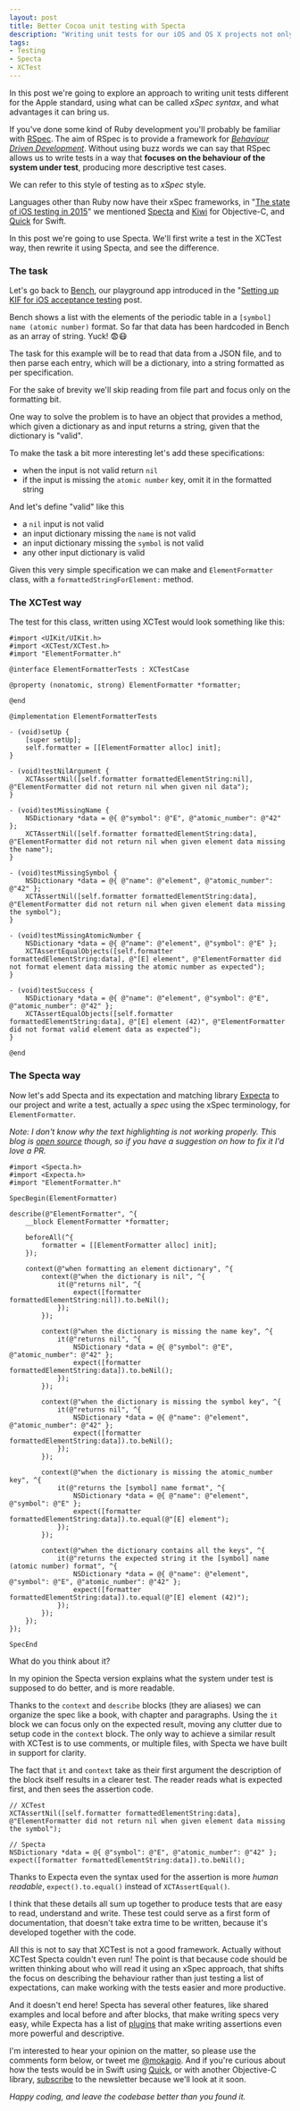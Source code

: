 ```yaml
---
layout: post
title: Better Cocoa unit testing with Specta
description: "Writing unit tests for our iOS and OS X projects not only is important, but should be always part of the development cycle. As such the way we write the tests is as important, and having the option to write tests that easily explain their purpose can drastically increase the quality of the suite. Specta and Expecta are two libraries that provide a different way to writing tests than XCTest, let's see what we can gain by using such approach."
tags:
- Testing
- Specta
- XCTest
---
```


In this post we're going to explore an approach to writing unit tests different for the Apple standard, using what can be called _xSpec syntax_, and what advantages it can bring us.

If you've done some kind of Ruby development you'll probably be familiar with [RSpec](http://rspec.info/). The aim of RSpec is to provide a framework for _[Behaviour Driven Development](http://en.wikipedia.org/wiki/Behavior-driven_development)_. Without using buzz words we can say that RSpec allows us to write tests in a way that **focuses on the behaviour of the system under test**, producing more descriptive test cases.

We can refer to this style of testing as to _xSpec_ style.

Languages other than Ruby now have their xSpec frameworks, in "[The state of iOS testing in 2015](http://www.mokacoding.com/blog/ios-testing-in-2015/)" we mentioned [Specta](https://github.com/specta/specta) and [Kiwi](https://github.com/Kiwi-BDD/Kiwi) for Objective-C, and [Quick](https://github.com/Quick/Quick) for Swift.

In this post we're going to use Specta. We'll first write a test in the XCTest way, then rewrite it using Specta, and see the difference.

### The task

Let's go back to [Bench](https://github.com/mokacoding/Bench), our playground app introduced in the "[Setting up KIF for iOS acceptance testing](http://www.mokacoding.com/blog/setting-up-kif-for-ios-acceptance-testing/) post.

Bench shows a list with the elements of the periodic table in a `[symbol] name (atomic number)` format. So far that data has been hardcoded in Bench as an array of string. Yuck! 😨😷

The task for this example will be to read that data from a JSON file, and to then parse each entry, which will be a dictionary, into a string formatted as per specification.

For the sake of brevity we'll skip reading from file part and focus only on the formatting bit.

One way to solve the problem is to have an object that provides a method, which given a dictionary as and input returns a string, given that the dictionary is "valid".

To make the task a bit more interesting let's add these specifications:

* when the input is not valid return `nil`
* if the input is missing the `atomic number` key, omit it in the formatted string

And let's define "valid" like this

* a `nil` input is not valid
* an input dictionary missing the `name` is not valid
* an input dictionary missing the `symbol` is not valid
* any other input dictionary is valid

Given this very simple specification we can make and `ElementFormatter` class, with a `formattedStringForElement:` method.

### The XCTest way

The test for this class, written using XCTest would look something like this:

```objc
#import <UIKit/UIKit.h>
#import <XCTest/XCTest.h>
#import "ElementFormatter.h"

@interface ElementFormatterTests : XCTestCase

@property (nonatomic, strong) ElementFormatter *formatter;

@end

@implementation ElementFormatterTests

- (void)setUp {
    [super setUp];
    self.formatter = [[ElementFormatter alloc] init];
}

- (void)testNilArgument {
    XCTAssertNil([self.formatter formattedElementString:nil], @"ElementFormatter did not return nil when given nil data");
}

- (void)testMissingName {
    NSDictionary *data = @{ @"symbol": @"E", @"atomic_number": @"42" };
    XCTAssertNil([self.formatter formattedElementString:data], @"ElementFormatter did not return nil when given element data missing the name");
}

- (void)testMissingSymbol {
    NSDictionary *data = @{ @"name": @"element", @"atomic_number": @"42" };
    XCTAssertNil([self.formatter formattedElementString:data], @"ElementFormatter did not return nil when given element data missing the symbol");
}

- (void)testMissingAtomicNumber {
    NSDictionary *data = @{ @"name": @"element", @"symbol": @"E" };
    XCTAssertEqualObjects([self.formatter formattedElementString:data], @"[E] element", @"ElementFormatter did not format element data missing the atomic number as expected");
}

- (void)testSuccess {
    NSDictionary *data = @{ @"name": @"element", @"symbol": @"E", @"atomic_number": @"42" };
    XCTAssertEqualObjects([self.formatter formattedElementString:data], @"[E] element (42)", @"ElementFormatter did not format valid element data as expected");
}

@end
```

### The Specta way

Now let's add Specta and its expectation and matching library [Expecta](https://github.com/specta/expecta) to our project and write a test, actually a _spec_ using the xSpec terminology, for `ElementFormatter`.

_Note: I don't know why the text highlighting is not working properly. This blog is [open source](https://github.com/mokagio/mokacoding/) though, so if you have a suggestion on how to fix it I'd love a PR._

```objc
#import <Specta.h>
#import <Expecta.h>
#import "ElementFormatter.h"

SpecBegin(ElementFormatter)

describe(@"ElementFormatter", ^{
    __block ElementFormatter *formatter;
    
    beforeAll(^{
        formatter = [[ElementFormatter alloc] init];
    });
    
    context(@"when formatting an element dictionary", ^{
        context(@"when the dictionary is nil", ^{
            it(@"returns nil", ^{
                expect([formatter formattedElementString:nil]).to.beNil();
            });
        });
        
        context(@"when the dictionary is missing the name key", ^{
            it(@"returns nil", ^{
                NSDictionary *data = @{ @"symbol": @"E", @"atomic_number": @"42" };
                expect([formatter formattedElementString:data]).to.beNil();
            });
        });
        
        context(@"when the dictionary is missing the symbol key", ^{
            it(@"returns nil", ^{
                NSDictionary *data = @{ @"name": @"element", @"atomic_number": @"42" };
                expect([formatter formattedElementString:data]).to.beNil();
            });
        });
        
        context(@"when the dictionary is missing the atomic_number key", ^{
            it(@"returns the [symbol] name format", ^{
                NSDictionary *data = @{ @"name": @"element", @"symbol": @"E" };
                expect([formatter formattedElementString:data]).to.equal(@"[E] element");
            });
        });
        
        context(@"when the dictionary contains all the keys", ^{
            it(@"returns the expected string it the [symbol] name (atomic number) format", ^{
                NSDictionary *data = @{ @"name": @"element", @"symbol": @"E", @"atomic_number": @"42" };
                expect([formatter formattedElementString:data]).to.equal(@"[E] element (42)");
            });
        });
    });
});

SpecEnd
```

What do you think about it?

In my opinion the Specta version explains what the system under test is supposed to do better, and is more readable.

Thanks to the `context` and `describe` blocks (they are aliases) we can organize the spec like a book, with chapter and paragraphs. Using the `it` block we can focus only on the expected result, moving any clutter due to setup code in the `context` block. The only way to achieve a similar result with XCTest is to use comments, or multiple files, with Specta we have built in support for clarity.

The fact that `it` and `context` take as their first argument the description of the block itself results in a clearer test. The reader reads what is expected first, and then sees the assertion code.

```objc
// XCTest
XCTAssertNil([self.formatter formattedElementString:data], @"ElementFormatter did not return nil when given element data missing the symbol");

// Specta
NSDictionary *data = @{ @"symbol": @"E", @"atomic_number": @"42" };
expect([formatter formattedElementString:data]).to.beNil();
```

Thanks to Expecta even the syntax used for the assertion is more _human readable_, `expect().to.equal()` instead of `XCTAssertEqual()`.

I think that these details all sum up together to produce tests that are easy to read, understand and write. These test could serve as a first form of documentation, that doesn't take extra time to be written, because it's developed together with the code.

All this is not to say that XCTest is not a good framework. Actually without XCTest Specta couldn't even run! The point is that because code should be written thinking about who will read it using an xSpec approach, that shifts the focus on describing the behaviour rather than just testing a list of expectations, can make working with the tests easier and more productive.

And it doesn't end here! Specta has several other features, like shared examples and local before and after blocks, that make writing specs very easy, while Expecta has a list of [plugins](https://cocoapods.org/?q=expecta) that make writing assertions even more powerful and descriptive.

I'm interested to hear your opinion on the matter, so please use the comments form below, or tweet me [@mokagio](https://twitter.com/mokagio). And if you're curious about how the tests would be in Swift using [Quick](https://github.com/Quick/Quick),  or with another Objective-C library, [subscribe](/#subscribe) to the newsletter because we'll look at it soon.

_Happy coding, and leave the codebase better than you found it._
